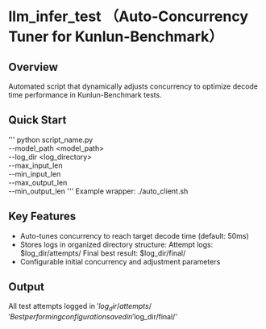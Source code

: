 # llm_infer_test （Auto-Concurrency Tuner for Kunlun-Benchmark）
## Overview
Automated script that dynamically adjusts concurrency to optimize decode time performance in Kunlun-Benchmark tests.

## Quick Start
'''
python script_name.py \
    --model_path <model_path> \
    --log_dir <log_directory> \
    --max_input_len <value> \
    --min_input_len <value> \
    --max_output_len <value> \
    --min_output_len <value>
    '''
Example wrapper: ./auto_client.sh

## Key Features
- Auto-tunes concurrency to reach target decode time (default: 50ms)
- Stores logs in organized directory structure:
Attempt logs: $log_dir/attempts/
Final best result: $log_dir/final/
- Configurable initial concurrency and adjustment parameters


## Output
All test attempts logged in $'log_dir/attempts/'
Best performing configuration saved in '$log_dir/final/'
